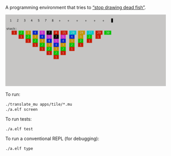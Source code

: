 A programming environment that tries to [&ldquo;stop drawing dead fish&rdquo;](http://worrydream.com/#!/StopDrawingDeadFish).

<img alt='screenshot' src='../../html/rpn5.png' width='500px'>

To run:

```
./translate_mu apps/tile/*.mu
./a.elf screen
```

To run tests:

```
./a.elf test
```

To run a conventional REPL (for debugging):

```
./a.elf type
```
